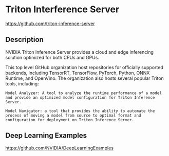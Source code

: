 # Triton Interference Server 
https://github.com/triton-inference-server


## Description
NVIDIA Triton Inference Server provides a cloud and edge inferencing solution optimized for both CPUs and GPUs.

This top level GitHub organization host repositories for officially supported backends, including TensorRT, TensorFlow, PyTorch, Python, ONNX Runtime, and OpenVino. The organization also hosts several popular Triton tools, including:

    Model Analyzer: A tool to analyze the runtime performance of a model and provide an optimized model configuration for Triton Inference Server.

    Model Navigator: a tool that provides the ability to automate the process of moving a model from source to optimal format and configuration for deployment on Triton Inference Server.

## Deep Learning Examples 
https://github.com/NVIDIA/DeepLearningExamples
